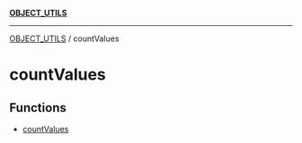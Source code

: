 [**OBJECT_UTILS**](../README.md)

***

[OBJECT_UTILS](../README.md) / countValues

# countValues

## Functions

- [countValues](functions/countValues.md)
